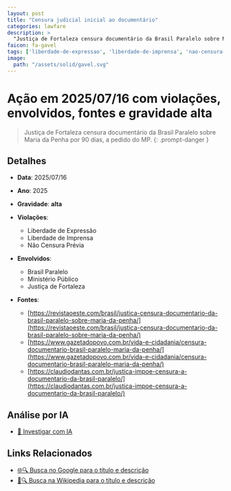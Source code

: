 ```yaml
---
layout: post
title: "Censura judicial inicial ao documentário"
categories: lawfare
description: > 
  "Justiça de Fortaleza censura documentário da Brasil Paralelo sobre Maria da Penha por 90 dias, a pedido do MP."
faicon: fa-gavel
tags: ['liberdade-de-expressao', 'liberdade-de-imprensa', 'nao-censura-previa', 'brasil-paralelo', 'ministerio-publico', 'justica-de-fortaleza', 'gravidade-alta', 'censura-judicial', 'maria-da-penha', 'documentario']
image:
  path: "/assets/solid/gavel.svg"
---
```


# Ação em 2025/07/16 com violações, envolvidos, fontes e gravidade alta

> Justiça de Fortaleza censura documentário da Brasil Paralelo sobre Maria da Penha por 90 dias, a pedido do MP.
{: .prompt-danger }

## Detalhes
- **Data**: 2025/07/16
- **Ano**: 2025
- **Gravidade**: **alta** <i class="fas fa-gavel"></i>

- **Violações**:
  - Liberdade de Expressão
  - Liberdade de Imprensa
  - Não Censura Prévia
- **Envolvidos**:
  - Brasil Paralelo
  - Ministério Público
  - Justiça de Fortaleza
- **Fontes**:
  - [https://revistaoeste.com/brasil/justica-censura-documentario-da-brasil-paralelo-sobre-maria-da-penha/](https://revistaoeste.com/brasil/justica-censura-documentario-da-brasil-paralelo-sobre-maria-da-penha/)
  - [https://www.gazetadopovo.com.br/vida-e-cidadania/censura-documentario-brasil-paralelo-maria-da-penha/](https://www.gazetadopovo.com.br/vida-e-cidadania/censura-documentario-brasil-paralelo-maria-da-penha/)
  - [https://claudiodantas.com.br/justica-impoe-censura-a-documentario-da-brasil-paralelo/](https://claudiodantas.com.br/justica-impoe-censura-a-documentario-da-brasil-paralelo/)

## Análise por IA
- [🤖 Investigar com IA](https://www.perplexity.ai/search?q=%20Censura%20judicial%20inicial%20ao%20document%C3%A1rio%20Justi%C3%A7a%20de%20Fortaleza%20censura%20document%C3%A1rio%20da%20Brasil%20Paralelo%20sobre%20Maria%20da%20Penha%20por%2090%20dias%2C%20a%20pedido%20do%20MP.%20Liberdade%20de%20Express%C3%A3o%20Liberdade%20de%20Imprensa%20N%C3%A3o%20Censura%20Pr%C3%A9via%202025%20gravidade%20alta)

## Links Relacionados
- [🌐🔍 Busca no Google para o título e descrição](https://www.google.com/search?q=%20Censura%20judicial%20inicial%20ao%20document%C3%A1rio%20Justi%C3%A7a%20de%20Fortaleza%20censura%20document%C3%A1rio%20da%20Brasil%20Paralelo%20sobre%20Maria%20da%20Penha%20por%2090%20dias%2C%20a%20pedido%20do%20MP.%20Liberdade%20de%20Express%C3%A3o%20Liberdade%20de%20Imprensa%20N%C3%A3o%20Censura%20Pr%C3%A9via%202025%20gravidade%20alta)
- [📖🔍 Busca na Wikipedia para o título e descrição](https://pt.wikipedia.org/w/index.php?search=%20Censura%20judicial%20inicial%20ao%20document%C3%A1rio%20Justi%C3%A7a%20de%20Fortaleza%20censura%20document%C3%A1rio%20da%20Brasil%20Paralelo%20sobre%20Maria%20da%20Penha%20por%2090%20dias%2C%20a%20pedido%20do%20MP.%20Liberdade%20de%20Express%C3%A3o%20Liberdade%20de%20Imprensa%20N%C3%A3o%20Censura%20Pr%C3%A9via%202025%20gravidade%20alta)

